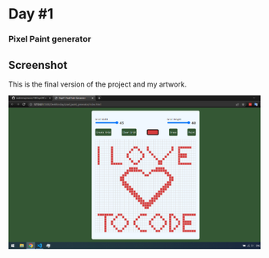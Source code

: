 # Day #1

### Pixel Paint generator

## Screenshot
This is the final version of the project and my artwork.

![screenshot][def]

[def]: screenshotPixelPaintGenerator.png
